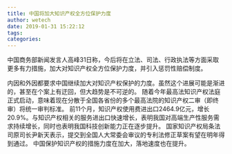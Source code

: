 ```yaml
---
title: 中国将加大知识产权全方位保护力度
author: wetech
date: 2019-01-31 15:22:12
tags: 
categories: 
---
```

 
<!-- more -->
中国商务部新闻发言人高峰31日称，今后将在立法、司法、行政执法等方面采取更多有力措施，加大对知识产权全方位保护力度，并引入惩罚性赔偿制度。
 
 
内因和外因都要求中国继续加大对知识产权保护的力度。虽然这个进展可能是渐进的，甚至在个案上有迂回，但大趋势是不可逆的。
随着今年最高法知识产权法庭正式启动，意味着现在分散于全国各省份的多个最高法院的知识产权二审（即终审）将统一审判标准。
前11个月，知识产权使用费进出口2464.9亿元，增长20.9%。与知识产权相关的服务进出口快速增长，表明我国对高端生产性服务需求持续增长，同时也表明我国科技创新能力正在逐步提升。
国家知识产权局条法司原司长尹新天表示，提交到全国人大常委会审议的专利法修正草案有望在明年得到通过。
中国保护知识产权的措施力度在加大，落地速度也在提升。
